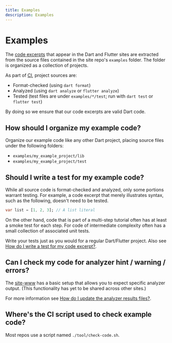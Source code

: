 ```yaml
---
title: Examples
description: Examples
---
```


# Examples

The [code excerpts][] that appear in the Dart and Flutter sites are extracted
from the source files contained in the site repo's `examples` folder. 
The folder is organized as a collection of projects.

As part of [CI][], project sources are:

- Format-checked (using `dart format`)
- Analyzed (using `dart analyze` or `flutter analyze`)
- Tested (test files are under `examples/*/test`; run with `dart test`
or `flutter test`)

By doing so we ensure that our code excerpts are valid Dart code.

## How should I organize my example code?

Organize our example code like any other Dart project, 
placing source files under the following folders:

- `examples/my_example_project/lib`
- `examples/my_example_project/test`

## Should I write a test for my example code?

While all source code is format-checked and analyzed, only some portions warrant
testing. For example, a code excerpt that merely illustrates syntax, such as the
following, doesn't need to be tested.

```dart
var list = [1, 2, 3]; // A list literal
```

On the other hand, code that is part of a multi-step tutorial often has at least
a smoke test for each step. For code of intermediate complexity often has a
small collection of associated unit tests.

Write your tests just as you would for a regular Dart/Flutter project. Also see
[How do I write a test for my code excerpt?][].

## Can I check my code for analyzer hint / warning / errors?

The [site-www][] has a basic setup that allows you to expect specific analyzer
output. (This functionality has yet to be shared across other sites.)

For more information see [How do I update the analyzer results files?][].

## Where's the CI script used to check example code?

Most repos use a script named `./tool/check-code.sh`.

[CI]: https://www.thoughtworks.com/continuous-integration
[code excerpts]: code-excerpts.md
[How do I update the analyzer results files?]: https://github.com/dart-lang/site-www/tree/main/examples#how-do-i-update-the-analyzer-results-files
[site-www]: https://github.com/dart-lang/site-www
[How do I write a test for my code excerpt?]: code-excerpts.md#how-do-i-write-a-test-for-my-code-excerpt

